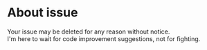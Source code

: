 <!DOCTYPE html>
<html>
  <head>
    <meta charset="utf-8">
    <title>README.md</title>
  </head>
  <body>

# About issue

Your issue may be deleted for any reason without notice.  
I'm here to wait for code improvement suggestions, not for fighting.

  </body>
</html>
